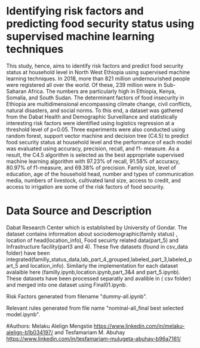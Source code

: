 # Identifying risk factors and predicting food security status using supervised machine learning techniques
This study, hence, aims to identify risk factors and predict food security status at household level in North West Ethiopia using supervised machine learning techniques.
In 2018, more than 821 million undernourished people were registered all over the world. Of these, 239 million were in Sub-Saharan Africa. The numbers are particularly high in Ethiopia, Kenya, Somalia, and South Sudan. The determinant factors of food insecurity in Ethiopia are multidimensional encompassing climate change, civil conflicts, natural disasters, and social norms. To this end, a dataset was gathered from the Dabat Health and Demographic Surveillance and statistically interesting risk factors were identified using logistics regression at a threshold level of p<0.05. Three experiments were also conducted using random forest, support vector machine and decision tree (C4.5) to predict food security status at household level and the performance of each model was evaluated using accuracy, precision, recall, and f1- measure. As a result, the C4.5 algorithm is selected as the best appropriate supervised machine learning algorithm with 97.23% of recall, 91.58% of accuracy, 80.97% of f1-measure, and 69.38% of precision. Family size, level of education, age of the household head, number and types of communication media, numbers of livestock, cultivated land size, access to credit, and access to irrigation are some of the risk factors of food security.

# Data Source and Description
Dabat Research Center which is established by University of Gondar.
The dataset contains information about sociodemographic(family status) , location of head(location_info), Food secuirty related data(part_5) and Infrastructure facility(part3 and 4).
These five datasets (found in csv_data folder) have been integrated(familly_status_data,lab_part_4_grouped,labeled_part_3,labeled_part_5 and location_info).
Similarly the implementation for each dataset avalaible here (familly.ipynb,location.ipynb,part_3&4 and part_5.ipynb).
These datasets have been processed separatly and avalible in ( csv folder) and merged into one dataset using Final01.ipynb.

Risk Factors generated from filename "dummy-all.ipynb".


Relevant rules generated from file name "nominal-all_final best selected model.ipynb".


#Authors: 
  Melaku Alelign Mengstie
  https://www.linkedin.com/in/melaku-alelign-b1b034197/ and
  Tesfamariam M. Abuhay
  https://www.linkedin.com/in/tesfamariam-mulugeta-abuhay-b96a7161/
